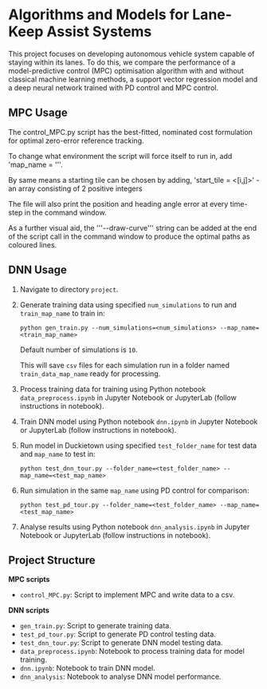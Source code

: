 # Algorithms and Models for Lane-Keep Assist Systems

This project focuses on developing autonomous vehicle system capable of staying within its lanes. To do this, we compare the performance of a model-predictive control (MPC) optimisation algorithm with and without classical machine learning methods, a support vector regression model and a deep neural network trained with PD control and MPC control.

## MPC Usage

The control_MPC.py script has the best-fitted, nominated cost formulation for optimal zero-error reference tracking.

To change what environment the script will force itself to run in, add 'map_name = '<insert a map name from the selection above the Simulation object>''.

By same means a starting tile can be chosen by adding, 'start_tile = <[i,j]>' - an array consisting of 2 positive integers

The file will also print the position and heading angle error at every time-step in the command window.

As a further visual aid, the '''--draw-curve''' string can be added at the end of the script call in the command window to produce the optimal paths as coloured lines.

## DNN Usage

1. Navigate to directory `project`.

2. Generate training data using specified `num_simulations` to run and `train_map_name` to train in:

    ```python gen_train.py --num_simulations=<num_simulations> --map_name=<train_map_name>```

    Default number of simulations is `10`.

    This will save `csv` files for each simulation run in a folder named `train_data_map_name` ready for processing.

3. Process training data for training using Python notebook `data_preprocess.ipynb` in Jupyter Notebook or JupyterLab (follow instructions in notebook).

4. Train DNN model using Python notebook `dnn.ipynb` in Jupyter Notebook or JupyterLab (follow instructions in notebook).

5. Run model in Duckietown using specified `test_folder_name` for test data and `map_name` to test in:

    ```python test_dnn_tour.py --folder_name=<test_folder_name> --map_name=<test_map_name>```

6. Run simulation in the same `map_name` using PD control for comparison:

    ```python test_pd_tour.py --folder_name=<test_folder_name> --map_name=<test_map_name>```

7. Analyse results using Python notebook `dnn_analysis.ipynb` in Jupyter Notebook or JupyterLab (follow instructions in notebook).

## Project Structure

**MPC scripts**

- `control_MPC.py`: Script to implement MPC and write data to a csv.

**DNN scripts**

- `gen_train.py`: Script to generate training data.
- `test_pd_tour.py`: Script to generate PD control testing data.
- `test_dnn_tour.py`: Script to generate DNN model testing data.
- `data_preprocess.ipynb`: Notebook to process training data for model training.
- `dnn.ipynb`: Notebook to train DNN model.
- `dnn_analysis`: Notebook to analyse DNN model performance.
